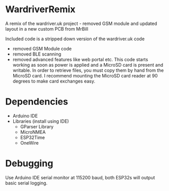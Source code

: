 # WardriverRemix
A remix of the wardriver.uk project - removed GSM module and updated layout in a new custom PCB from MrBill

Included code is a stripped down version of the wardriver.uk code 
- removed GSM Module code
- removed BLE scanning
- removed advanced features like web portal etc.
This code starts working as soon as power is applied and a MicroSD card is present and writable.
In order to retrieve files, you must copy them by hand from the MicroSD card. I recommend mounting the MicroSD card reader at 90 degrees to make card exchanges easy. 


# Dependencies
- Arduino IDE
- Libraries (install using IDE)
    - GParser Library
    - MicroNMEA
    - ESP32Time
    - OneWire

# Debugging
Use Arduino IDE serial monitor at 115200 baud, both ESP32s will output basic serial logging. 
